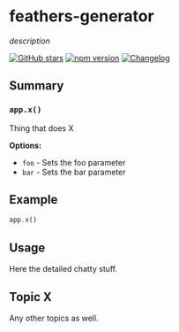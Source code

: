 # feathers-generator
*description*

[![GitHub stars](https://img.shields.io/github/stars/feathersjs/feathers-generator.png?style=social&label=Star)](https://github.com/feathersjs/feathers-generator/)
[![npm version](https://img.shields.io/npm/v/feathers-generator.png?style=flat-square)](https://www.npmjs.com/package/feathers-generator)
[![Changelog](https://img.shields.io/badge/changelog-.md-blue.png?style=flat-square)](https://github.com/feathersjs/feathers-generator/blob/master/CHANGELOG.md)


## Summary

### `app.x()`

Thing that does X

__Options:__

- `foo` - Sets the foo parameter
- `bar` - Sets the bar parameter

## Example

```js
app.x()
```

## Usage

Here the detailed chatty stuff.

## Topic X

Any other topics as well.